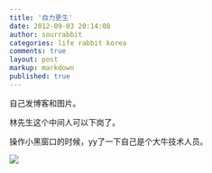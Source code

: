 ```yaml
---
title: '自力更生'
date: 2012-09-03 20:14:08
author: sourrabbit
categories: life rabbit korea
comments: true
layout: post
markup: markdown
published: true
---
```

自己发博客和图片。

林先生这个中间人可以下岗了。

操作小黑窗口的时候，yy了一下自己是个大牛技术人员。

![](http://farm9.staticflickr.com/8306/7920800546_6c2156fbc1.jpg)
